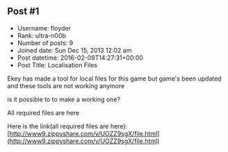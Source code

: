 ## Post #1
- Username: floyder
- Rank: ultra-n00b
- Number of posts: 9
- Joined date: Sun Dec 15, 2013 12:02 am
- Post datetime: 2016-02-09T14:27:31+00:00
- Post Title: Localisation Files

Ekey has made a tool for local files for this game but game's been updated and these tools are not working anymore

is it possible to to make a working one?

All required files are here 


Here is the link(all required files are here):
[http://www9.zippyshare.com/v/UOZZ9sgX/file.html](http://www9.zippyshare.com/v/UOZZ9sgX/file.html)

